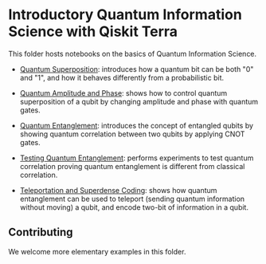 # Introductory Quantum Information Science with Qiskit Terra

This folder hosts notebooks on the basics of Quantum Information Science.

* [Quantum Superposition](superposition.ipynb): introduces how a quantum bit can be both "0" and "1", and how it behaves
differently from a probabilistic bit.

* [Quantum Amplitude and Phase](amplitude_and_phase.ipynb): shows how to control quantum superposition of a qubit by changing amplitude and phase with quantum gates.

* [Quantum Entanglement](entanglement_introduction.ipynb): introduces the concept of entangled qubits by showing quantum correlation between two qubits by applying CNOT gates.

* [Testing Quantum Entanglement](entanglement_testing.ipynb): performs experiments to test quantum correlation proving quantum entanglement is different from classical correlation.

* [Teleportation and Superdense Coding](teleportation_superdensecoding.ipynb): shows how quantum entanglement can be used to teleport (sending quantum information without moving) a qubit, and encode two-bit of information in a qubit.


## Contributing

We welcome more elementary examples in this folder. 
